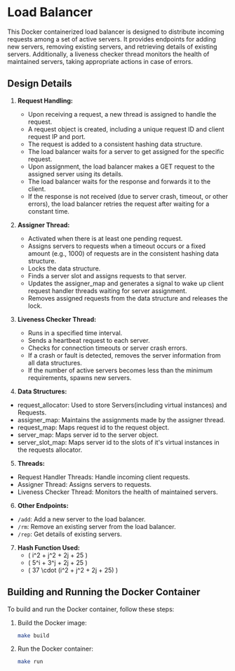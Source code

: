 # Load Balancer

This Docker containerized load balancer is designed to distribute incoming requests among a set of active servers. It provides endpoints for adding new servers, removing existing servers, and retrieving details of existing servers. Additionally, a liveness checker thread monitors the health of maintained servers, taking appropriate actions in case of errors.

## Design Details

1. **Request Handling:**
   - Upon receiving a request, a new thread is assigned to handle the request.
   - A request object is created, including a unique request ID and client request IP and port.
   - The request is added to a consistent hashing data structure.
   - The load balancer waits for a server to get assigned for the specific request.
   - Upon assignment, the load balancer makes a GET request to the assigned server using its details.
   - The load balancer waits for the response and forwards it to the client.
   - If the response is not received (due to server crash, timeout, or other errors), the load balancer retries the request after waiting for a constant time.

2. **Assigner Thread:**
   - Activated when there is at least one pending request.
   - Assigns servers to requests when a timeout occurs or a fixed amount (e.g., 1000) of requests are in the consistent hashing data structure.
   - Locks the data structure.
   - Finds a server slot and assigns requests to that server.
   - Updates the assigner_map and generates a signal to wake up client request handler threads waiting for server assignment.
   - Removes assigned requests from the data structure and releases the lock.

3. **Liveness Checker Thread:**
   - Runs in a specified time interval.
   - Sends a heartbeat request to each server.
   - Checks for connection timeouts or server crash errors.
   - If a crash or fault is detected, removes the server information from all data structures.
   - If the number of active servers becomes less than the minimum requirements, spawns new servers.

4. **Data Structures:**
  - request_allocator: Used to store Servers(including virtual instances) and Requests.
  - assigner_map: Maintains the assignments made by the assigner thread.
  - request_map: Maps request id to the request object.
  - server_map: Maps server id to the server object.
  - server_slot_map: Maps server id to the slots of it's virtual instances in the requests allocator.

5. **Threads:**
  - Request Handler Threads: Handle incoming client requests.
  - Assigner Thread: Assigns servers to requests.
  - Liveness Checker Thread: Monitors the health of maintained servers.

6. **Other Endpoints:**
  - `/add`: Add a new server to the load balancer.
  - `/rm`: Remove an existing server from the load balancer.
  - `/rep`: Get details of existing servers.

7. **Hash Function Used:**
   - \( i^2 + j^2 + 2j + 25 \)
   - \( 5^i + 3^j + 2j + 25 \)
   - \( 37 \cdot (i^2 + j^2 + 2j + 25) \)

## Building and Running the Docker Container

To build and run the Docker container, follow these steps:

1. Build the Docker image:
   ```bash
   make build
   ```

2. Run the Docker container:
   ```bash
   make run
   ```
